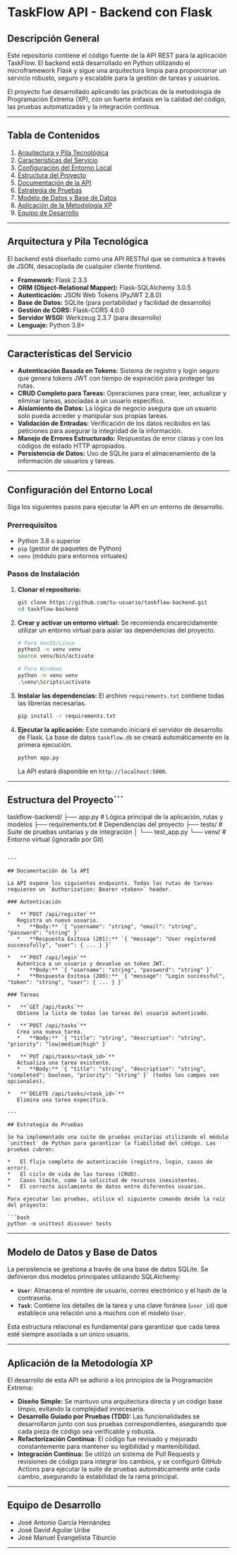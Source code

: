 # TaskFlow API - Backend con Flask

## Descripción General

Este repositorio contiene el código fuente de la API REST para la aplicación TaskFlow. El backend está desarrollado en Python utilizando el microframework Flask y sigue una arquitectura limpia para proporcionar un servicio robusto, seguro y escalable para la gestión de tareas y usuarios.

El proyecto fue desarrollado aplicando las prácticas de la metodología de Programación Extrema (XP), con un fuerte énfasis en la calidad del código, las pruebas automatizadas y la integración continua.

---

## Tabla de Contenidos

1.  [Arquitectura y Pila Tecnológica](#arquitectura-y-pila-tecnológica)
2.  [Características del Servicio](#características-del-servicio)
3.  [Configuración del Entorno Local](#configuración-del-entorno-local)
4.  [Estructura del Proyecto](#estructura-del-proyecto)
5.  [Documentación de la API](#documentación-de-la-api)
6.  [Estrategia de Pruebas](#estrategia-de-pruebas)
7.  [Modelo de Datos y Base de Datos](#modelo-de-datos-y-base-de-datos)
8.  [Aplicación de la Metodología XP](#aplicación-de-la-metodología-xp)
9.  [Equipo de Desarrollo](#equipo-de-desarrollo)

---

## Arquitectura y Pila Tecnológica

El backend está diseñado como una API RESTful que se comunica a través de JSON, desacoplada de cualquier cliente frontend.

*   **Framework:** Flask 2.3.3
*   **ORM (Object-Relational Mapper):** Flask-SQLAlchemy 3.0.5
*   **Autenticación:** JSON Web Tokens (PyJWT 2.8.0)
*   **Base de Datos:** SQLite (para portabilidad y facilidad de desarrollo)
*   **Gestión de CORS:** Flask-CORS 4.0.0
*   **Servidor WSGI:** Werkzeug 2.3.7 (para desarrollo)
*   **Lenguaje:** Python 3.8+

---

## Características del Servicio

*   **Autenticación Basada en Tokens:** Sistema de registro y login seguro que genera tokens JWT con tiempo de expiración para proteger las rutas.
*   **CRUD Completo para Tareas:** Operaciones para crear, leer, actualizar y eliminar tareas, asociadas a un usuario específico.
*   **Aislamiento de Datos:** La lógica de negocio asegura que un usuario solo pueda acceder y manipular sus propias tareas.
*   **Validación de Entradas:** Verificación de los datos recibidos en las peticiones para asegurar la integridad de la información.
*   **Manejo de Errores Estructurado:** Respuestas de error claras y con los códigos de estado HTTP apropiados.
*   **Persistencia de Datos:** Uso de SQLite para el almacenamiento de la información de usuarios y tareas.

---

## Configuración del Entorno Local

Siga los siguientes pasos para ejecutar la API en un entorno de desarrollo.

### Prerrequisitos

*   Python 3.8 o superior
*   `pip` (gestor de paquetes de Python)
*   `venv` (módulo para entornos virtuales)

### Pasos de Instalación

1.  **Clonar el repositorio:**
    ```bash
    git clone https://github.com/tu-usuario/taskflow-backend.git
    cd taskflow-backend
    ```

2.  **Crear y activar un entorno virtual:**
    Se recomienda encarecidamente utilizar un entorno virtual para aislar las dependencias del proyecto.
    ```bash
    # Para macOS/Linux
    python3 -m venv venv
    source venv/bin/activate

    # Para Windows
    python -m venv venv
    .\venv\Scripts\activate
    ```

3.  **Instalar las dependencias:**
    El archivo `requirements.txt` contiene todas las librerías necesarias.
    ```bash
    pip install -r requirements.txt
    ```

4.  **Ejecutar la aplicación:**
    Este comando iniciará el servidor de desarrollo de Flask. La base de datos `taskflow.db` se creará automáticamente en la primera ejecución.
    ```bash
    python app.py
    ```

    La API estará disponible en `http://localhost:5000`.

---

## Estructura del Proyecto```
taskflow-backend/
├── app.py              # Lógica principal de la aplicación, rutas y modelos
├── requirements.txt    # Dependencias del proyecto
├── tests/              # Suite de pruebas unitarias y de integración
│   └── test_app.py
└── venv/               # Entorno virtual (ignorado por Git)
 ```

---

## Documentación de la API

La API expone los siguientes endpoints. Todas las rutas de tareas requieren un `Authorization: Bearer <token>` header.

### Autenticación

*   **`POST /api/register`**
    Registra un nuevo usuario.
    *   **Body:** `{ "username": "string", "email": "string", "password": "string" }`
    *   **Respuesta Exitosa (201):** `{ "message": "User registered successfully", "user": { ... } }`

*   **`POST /api/login`**
    Autentica a un usuario y devuelve un token JWT.
    *   **Body:** `{ "username": "string", "password": "string" }`
    *   **Respuesta Exitosa (200):** `{ "message": "Login successful", "token": "string", "user": { ... } }`

### Tareas

*   **`GET /api/tasks`**
    Obtiene la lista de todas las tareas del usuario autenticado.

*   **`POST /api/tasks`**
    Crea una nueva tarea.
    *   **Body:** `{ "title": "string", "description": "string", "priority": "low|medium|high" }`

*   **`PUT /api/tasks/<task_id>`**
    Actualiza una tarea existente.
    *   **Body:** `{ "title": "string", "description": "string", "completed": boolean, "priority": "string" }` (todos los campos son opcionales).

*   **`DELETE /api/tasks/<task_id>`**
    Elimina una tarea específica.

---

## Estrategia de Pruebas

Se ha implementado una suite de pruebas unitarias utilizando el módulo `unittest` de Python para garantizar la fiabilidad del código. Las pruebas cubren:

*   El flujo completo de autenticación (registro, login, casos de error).
*   El ciclo de vida de las tareas (CRUD).
*   Casos límite, como la solicitud de recursos inexistentes.
*   El correcto aislamiento de datos entre diferentes usuarios.

Para ejecutar las pruebas, utilice el siguiente comando desde la raíz del proyecto:

```bash
python -m unittest discover tests
```

---

## Modelo de Datos y Base de Datos

La persistencia se gestiona a través de una base de datos SQLite. Se definieron dos modelos principales utilizando SQLAlchemy:

*   **`User`**: Almacena el nombre de usuario, correo electrónico y el hash de la contraseña.
*   **`Task`**: Contiene los detalles de la tarea y una clave foránea (`user_id`) que establece una relación uno a muchos con el modelo `User`.

Esta estructura relacional es fundamental para garantizar que cada tarea esté siempre asociada a un único usuario.

---

## Aplicación de la Metodología XP

El desarrollo de esta API se adhirió a los principios de la Programación Extrema:

*   **Diseño Simple:** Se mantuvo una arquitectura directa y un código base limpio, evitando la complejidad innecesaria.
*   **Desarrollo Guiado por Pruebas (TDD):** Las funcionalidades se desarrollaron junto con sus pruebas correspondientes, asegurando que cada pieza de código sea verificable y robusta.
*   **Refactorización Continua:** El código fue revisado y mejorado constantemente para mantener su legibilidad y mantenibilidad.
*   **Integración Continua:** Se utilizó un sistema de Pull Requests y revisiones de código para integrar los cambios, y se configuró GitHub Actions para ejecutar la suite de pruebas automáticamente ante cada cambio, asegurando la estabilidad de la rama principal.

---

## Equipo de Desarrollo

*   José Antonio García Hernández
*   José David Aguilar Uribe
*   José Manuel Evangelista Tiburcio
---
